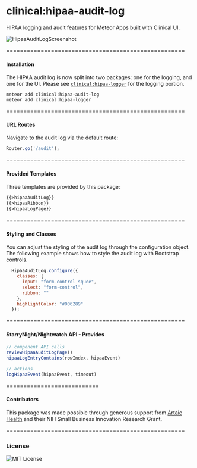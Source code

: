 clinical:hipaa-audit-log
====================================================

HIPAA logging and audit features for Meteor Apps built with Clinical UI.

![HipaaAuditLogScreenshot](https://raw.githubusercontent.com/awatson1978/clinical-hipaa-audit-log/master/screenshots/auditlog.png)

====================================================
#### Installation

The HIPAA audit log is now split into two packages:  one for the logging, and one for the UI.  Please see [``clinical:hipaa-logger``](https://github.com/clinical-meteor/hipaa-logger) for the logging portion.  

````
meteor add clinical:hipaa-audit-log
meteor add clinical:hipaa-logger
````

====================================================
#### URL Routes

Navigate to the audit log via the default route:

````js
Router.go('/audit');
````

====================================================
#### Provided Templates

Three templates are provided by this package:

````html
{{>hipaaAuditLog}}
{{>hipaaRibbon}}
{{>hipaaLogPage}}
````

====================================================
#### Styling and Classes

You can adjust the styling of the audit log through the configuration object.  The following example shows how to style the audit log with Bootstrap controls.

````js
  HipaaAuditLog.configure({
    classes: {
      input: "form-control squee",
      select: "form-control",
      ribbon: ""
    },
    highlightColor: "#006289"
  });
````


====================================================
#### StarryNight/Nightwatch API - Provides

````js
// component API calls
reviewHipaaAuditLogPage()
hipaaLogEntryContains(rowIndex, hipaaEvent)

// actions
logHipaaEvent(hipaaEvent, timeout)
````

===========================
#### Contributors  

This package was made possible through generous support from [Artaic Health](http://artaichealth.com/) and their NIH Small Business Innovation Research Grant.

====================================================
### License

![MIT License](https://img.shields.io/badge/license-MIT-blue.svg)
